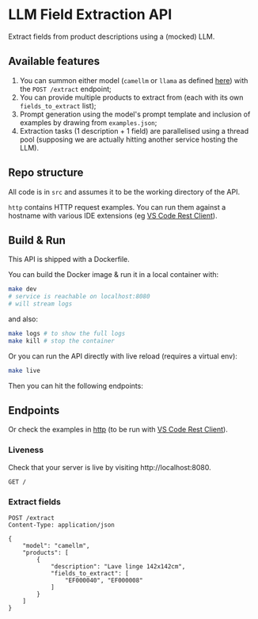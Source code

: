 # LLM Field Extraction API

Extract fields from product descriptions using a (mocked) LLM.

## Available features

1. You can summon either model (`camellm` or `llama` as defined [here](https://github.com/vjern/ml-soft-eng/blob/master/src/extractor.py#L20)) with the `POST /extract` endpoint;
2. You can provide multiple products to extract from (each with its own `fields_to_extract` list);
3. Prompt generation using the model's prompt template and inclusion of examples by drawing from `examples.json`;
4. Extraction tasks (1 description + 1 field) are parallelised using a thread pool (supposing we are actually hitting another service hosting the LLM).

## Repo structure

All code is in `src` and assumes it to be the working directory of the API.

`http` contains HTTP request examples. You can run them against a hostname with various IDE extensions (eg [VS Code Rest Client](https://marketplace.visualstudio.com/items?itemName=humao.rest-client)).

## Build & Run

This API is shipped with a Dockerfile.

You can build the Docker image & run it in a local container with:

```sh
make dev
# service is reachable on localhost:8080
# will stream logs
```

and also:

```sh
make logs # to show the full logs
make kill # stop the container
```

Or you can run the API directly with live reload (requires a virtual env):

```sh
make live
```

Then you can hit the following endpoints:

## Endpoints

Or check the examples in [http](http) (to be run with [VS Code Rest Client](https://marketplace.visualstudio.com/items?itemName=humao.rest-client)).

### Liveness

Check that your server is live by visiting http://localhost:8080.

```http
GET /
```

### Extract fields

```htt
POST /extract
Content-Type: application/json

{
    "model": "camellm",
    "products": [
        {
            "description": "Lave linge 142x142cm",
            "fields_to_extract": [
                "EF000040", "EF000008"
            ]
        }
    ]
}
```
